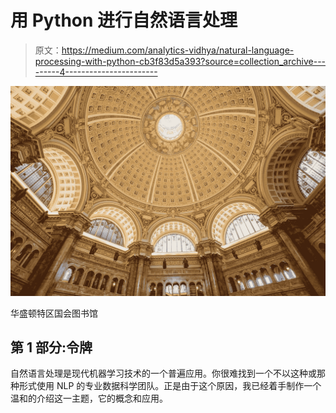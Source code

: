 # 用 Python 进行自然语言处理

> 原文：<https://medium.com/analytics-vidhya/natural-language-processing-with-python-cb3f83d5a393?source=collection_archive---------4----------------------->

![](img/d1534c276d126b1d4b542171f5b904fa.png)

华盛顿特区国会图书馆

## 第 1 部分:令牌

自然语言处理是现代机器学习技术的一个普遍应用。你很难找到一个不以这种或那种形式使用 NLP 的专业数据科学团队。正是由于这个原因，我已经着手制作一个温和的介绍这一主题，它的概念和应用。